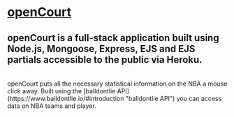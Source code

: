 # [openCourt](https://tcj-opencourt.herokuapp.com/ "openCourt")
## openCourt is a full-stack application built using Node.js, Mongoose, Express, EJS and EJS partials accessible to the public via Heroku. 
<br>
openCourt puts all the necessary statistical information on the NBA a mouse click away. Built using the [balldontlie API](https://www.balldontlie.io/#introduction "balldontlie API") you can access data on NBA teams and player.